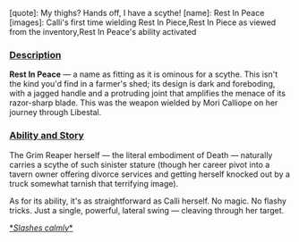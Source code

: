 [chapter]: undefined
[quote]:   My thighs? Hands off, I have a scythe!
[name]:    Rest In Peace
[images]:  Calli's first time wielding Rest In Piece,Rest In Piece as viewed from the inventory,Rest In Peace's ability activated

### <u>Description</u> 
**Rest In Peace** — a name as fitting as it is ominous for a scythe. This isn't the kind you'd find in a farmer's shed; its design is dark and foreboding, with a jagged handle and a protruding joint that amplifies the menace of its razor-sharp blade. This was the weapon wielded by Mori Calliope on her journey through Libestal.

### <u>Ability and Story</u> 
The Grim Reaper herself — the literal embodiment of Death — naturally carries a scythe of such sinister stature (though her career pivot into a tavern owner offering divorce services and getting herself knocked out by a truck somewhat tarnish that terrifying image).

As for its ability, it's as straightforward as Calli herself. No magic. No flashy tricks. Just a single, powerful, lateral swing — cleaving through her target.

[\**Slashes calmly*\*](#embed:https://www.youtube.com/live/xE3JQ1R2DdU?si=EKcdRzMaDtl6p37Z&t=5787)
